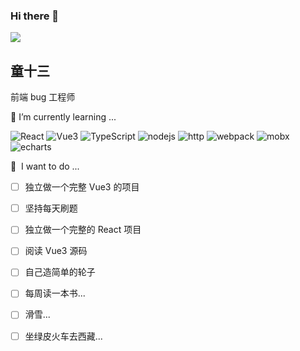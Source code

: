 ### Hi there 👋
![](https://github-readme-stats.vercel.app/api?username=Tongshisan&theme=dark)

## 童十三  
前端 bug 工程师



🌱 I’m currently learning ...

![React](https://img.shields.io/badge/React-React-blue)  ![Vue3](https://img.shields.io/badge/Vue3-Vue3-brightgreen)  ![TypeScript](https://img.shields.io/badge/TypeScript-TypeScript-blue)  ![nodejs](https://img.shields.io/badge/nodejs-nodejs-yellow)  ![http](https://img.shields.io/badge/http-http-blueviolet)  ![webpack](https://img.shields.io/badge/webpack-webpack-skyblue)
  ![mobx](https://img.shields.io/badge/mobx-mobx-red)  ![echarts](https://img.shields.io/badge/echarts-echarts-brightgreen)



:eyes: ​ I want to do ...

- [ ] 独立做一个完整 Vue3 的项目
- [ ] 坚持每天刷题
- [ ] 独立做一个完整的 React 项目
- [ ] 阅读 Vue3 源码
- [ ] 自己造简单的轮子
- [ ] 每周读一本书...
- [ ] 滑雪...
- [ ] 坐绿皮火车去西藏...



 <!--START_SECTION:waka-->
 <!--END_SECTION:waka-->











<!--
**Tongshisan/Tongshisan** is a ✨ _special_ ✨ repository because its `README.md` (this file) appears on your GitHub profile.

Here are some ideas to get you started:

- 🔭 I’m currently working on ...
- 🌱 I’m currently learning ...
- 👯 I’m looking to collaborate on ...
- 🤔 I’m looking for help with ...
- 💬 Ask me about ...
- 📫 How to reach me: ...
- 😄 Pronouns: ...
- ⚡ Fun fact: ...
-->
